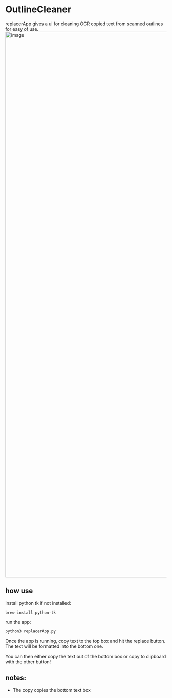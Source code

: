 # OutlineCleaner

replacerApp gives a ui for cleaning OCR copied text from scanned outlines for easy of use.
<img width="1706" alt="image" src="https://github.com/user-attachments/assets/53d8c951-d077-43c7-b527-f0850e393b87">




## how use

install python tk if not installed:
```shell
brew install python-tk
```

run the app:
```shell
python3 replacerApp.py
```
Once the app is running, copy text to the top box and hit the replace button. The text will be formatted into the bottom one.

You can then either copy the text out of the bottom box or copy to clipboard with the other button!

## notes:

- The copy copies the bottom text box
